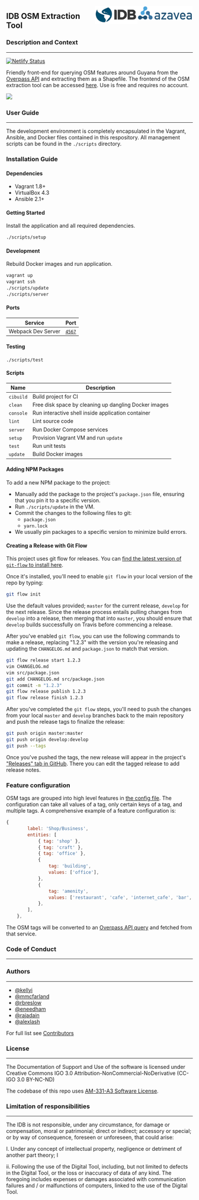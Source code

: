 <img align="right" height="39" src="https://github.com/EL-BID/idb-osm-extraction-tool/blob/develop/img/azavea_logo.png"><img align="right" width="115" height="49" src="https://github.com/EL-BID/idb-osm-extraction-tool/blob/develop/img/IDB_logo.jpg">

## IDB OSM Extraction Tool
### Description and Context
---

[![Netlify Status](https://api.netlify.com/api/v1/badges/32028b66-fa0e-409e-a97a-58cf4d3359dc/deploy-status)](https://app.netlify.com/sites/idb-osm-extraction-tool/deploys)

Friendly front-end for querying OSM features around Guyana from the
[Overpass API](https://wiki.openstreetmap.org/wiki/Overpass_API) and
extracting them as a Shapefile. The frontend of the OSM extraction tool can be accessed [here](https://idb-osm-extraction-tool.netlify.com/). Use is free and requires no account.

<img src="https://user-images.githubusercontent.com/1014341/54622607-3e97aa00-4a40-11e9-9640-3596cf3270a7.png" width=512>

### User Guide
---
The development environment is completely encapsulated in the
Vagrant, Ansible, and Docker files contained in this respository.
All management scripts can be found in the `./scripts` directory.

### Installation Guide

#### Dependencies

* Vagrant 1.8+
* VirtualBox 4.3
* Ansible 2.1+

#### Getting Started

Install the application and all required dependencies.

```sh
./scripts/setup
```

#### Development

Rebuild Docker images and run application.

```sh
vagrant up
vagrant ssh
./scripts/update
./scripts/server
```

#### Ports

| Service            | Port                            |
| ------------------ | ------------------------------- |
| Webpack Dev Server | [`4567`](http://localhost:4567) |

#### Testing

```
./scripts/test
```

#### Scripts

| Name           | Description                                                   |
| -------------- | ------------------------------------------------------------- |
| `cibuild`      | Build project for CI                                          |
| `clean`        | Free disk space by cleaning up dangling Docker images         |
| `console`      | Run interactive shell inside application container            |
| `lint`         | Lint source code                                              |
| `server`       | Run Docker Compose services                                   |
| `setup`        | Provision Vagrant VM and run `update`                         |
| `test`         | Run unit tests                                                |
| `update`       | Build Docker images                                           |

#### Adding NPM Packages

To add a new NPM package to the project:

- Manually add the package to the project's `package.json` file, ensuring that you
pin it to a specific version.
- Run `./scripts/update` in the VM.
- Commit the changes to the following files to git:
    - `package.json`
    - `yarn.lock`
- We usually pin packages to a specific version to minimize build errors.

#### Creating a Release with Git Flow

This project uses git flow for releases. You can [find the latest version of
`git-flow` to install here](https://github.com/petervanderdoes/gitflow-avh).

Once it's installed, you'll need to enable `git flow` in your local version of
the repo by typing:

```sh
git flow init
```

Use the default values provided; `master` for the current release, `develop` for
the next release. Since the release process entails pulling changes from
`develop` into a release, then merging that into `master`, you should ensure
that `develop` builds successfully on Travis before commencing a release.

After you've enabled `git flow`, you can use the following commands to make a
release, replacing "1.2.3" with the version you're releasing and updating the
`CHANGELOG.md` and `package.json` to match that version.

```sh
git flow release start 1.2.3
vim CHANGELOG.md
vim src/package.json
git add CHANGELOG.md src/package.json
git commit -m "1.2.3"
git flow release publish 1.2.3
git flow release finish 1.2.3
```

After you've completed the `git flow` steps, you'll need to push the changes
from your local `master` and `develop` branches back to the main repository and
push the release tags to finalize the release:

```sh
git push origin master:master
git push origin develop:develop
git push --tags
```

Once you've pushed the tags, the new release will appear in the project's
["Releases" tab in GitHub](https://github.com/azavea/idb-osm-extraction-tool/releases).
There you can edit the tagged release to add release notes.

### Feature configuration
OSM tags are grouped into high level features in [the config file](src/js/src/featureConfig.js).
The configuration can take all values of a tag, only certain keys of a
tag, and multiple tags. A comprehensive example of a feature configuration is:

```javascript
{
        label: 'Shop/Business',
        entities: [
            { tag: 'shop' },
            { tag: 'craft' },
            { tag: 'office' },
            {
                tag: 'building',
                values: ['office'],
            },
            {
                tag: 'amenity',
                values: ['restaurant', 'cafe', 'internet_cafe', 'bar', 'biergarten', 'fast_food', 'marketplace', 'fuel'],
            },
        ],
    },
```

The OSM tags will be converted to an [Overpass API query](https://wiki.openstreetmap.org/wiki/Overpass_API/Language_Guide) and fetched from that service.

### Code of Conduct 
---

### Authors
---

* [@kellyi](https://github.com/kellyi)
* [@mmcfarland](https://github.com/mmcfarland)
* [@rbreslow](https://github.com/rbreslow)
* [@eneedham](https://github.com/eneedham)
* [@rajadain](https://github.com/rajadain)
* [@alexlash](https://github.com/alexelash)

For full list see [Contributors](https://github.com/azavea/idb-osm-extraction-tool/graphs/contributors)

### License 
---

The Documentation of Support and Use of the software is licensed under Creative Commons IGO 3.0 Attribution-NonCommercial-NoDerivative (CC-IGO 3.0 BY-NC-ND)

The codebase of this repo uses [AM-331-A3 Software License](LICENSE.md).

### Limitation of responsibilities
---

The IDB is not responsible, under any circumstance, for damage or compensation, moral or patrimonial; direct or indirect; accessory or special; or by way of consequence, foreseen or unforeseen, that could arise:

I. Under any concept of intellectual property, negligence or detriment of another part theory; I

ii. Following the use of the Digital Tool, including, but not limited to defects in the Digital Tool, or the loss or inaccuracy of data of any kind. The foregoing includes expenses or damages associated with communication failures and / or malfunctions of computers, linked to the use of the Digital Tool.

